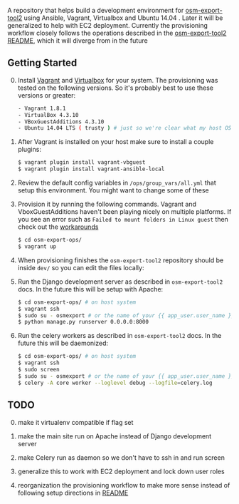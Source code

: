 A repository that helps build a development environment
for [osm-export-tool2](https://github.com/hotosm/osm-export-tool2) using Ansible, Vagrant, Virtualbox and Ubuntu 14.04 . Later it will be generalized
to help with EC2 deployment. Currently the provisioning workflow closely follows the operations described in the
[osm-export-tool2 README](https://github.com/hotosm/osm-export-tool2/blob/master/README.md), which it will diverge from in the future

## Getting Started

0. Install [Vagrant](https://www.vagrantup.com/) and [Virtualbox](https://www.virtualbox.org/wiki/Downloads) for your system. The provisioning was tested
on the following versions. So it's probably best to use these versions or greater:

    ```bash
    - Vagrant 1.8.1
    - VirtualBox 4.3.10
    - VBoxGuestAdditions 4.3.10
    - Ubuntu 14.04 LTS ( trusty ) # just so we're clear what my host OS was
    ```
0. After Vagrant is installed on your host make sure to install a couple plugins:

    ```bash
    $ vagrant plugin install vagrant-vbguest
    $ vagrant plugin install vagrant-ansible-local
    ```
0. Review the default config variables in `/ops/group_vars/all.yml` that setup this environment. You might want to change some of these

0. Provision it by running the following commands. Vagrant and VboxGuestAdditions haven't been playing nicely on multiple platforms.
If you see an error such as `Failed to mount folders in Linux guest` then check out the [workarounds](https://github.com/mitchellh/vagrant/issues/3341)

    ```bash
    $ cd osm-export-ops/
    $ vagrant up
    ```
0. When provisioning finishes the `osm-export-tool2` repository should be inside `dev/` so you can edit the files locally:

0. Run the Django development server as described in `osm-export-tool2` docs. In the future this will be setup with Apache:

    ```bash
    $ cd osm-export-ops/ # on host system
    $ vagrant ssh
    $ sudo su - osmexport # or the name of your {{ app_user.user_name }} in config vars
    $ python manage.py runserver 0.0.0.0:8000
    ```

0. Run the celery workers as described in `osm-export-tool2` docs. In the future this will be daemonized:

    ```bash
    $ cd osm-export-ops/ # on host system
    $ vagrant ssh
    $ sudo screen
    $ sudo su - osmexport # or the name of your {{ app_user.user_name }} in config vars
    $ celery -A core worker --loglevel debug --logfile=celery.log
    ```


## TODO

0. make it virtualenv compatible if flag set

0. make the main site run on Apache instead of Django development server

0. make Celery run as daemon so we don't have to ssh in and run screen

0. generalize this to work with EC2 deployment and lock down user roles

0. reorganization the provisioning workflow to make more sense instead of following setup directions in
[README](https://github.com/hotosm/osm-export-tool2/blob/master/README.md)